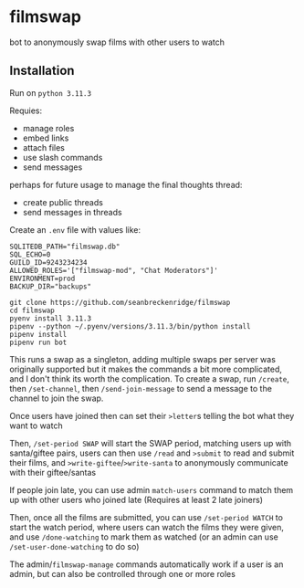 # filmswap

bot to anonymously swap films with other users to watch

## Installation

Run on `python 3.11.3`

Requies:

- manage roles
- embed links
- attach files
- use slash commands
- send messages

perhaps for future usage to manage the final thoughts thread:

- create public threads
- send messages in threads

Create an `.env` file with values like:

```
SQLITEDB_PATH="filmswap.db"
SQL_ECHO=0
GUILD_ID=9243234234
ALLOWED_ROLES='["filmswap-mod", "Chat Moderators"]'
ENVIRONMENT=prod
BACKUP_DIR="backups"
```

```
git clone https://github.com/seanbreckenridge/filmswap
cd filmswap
pyenv install 3.11.3
pipenv --python ~/.pyenv/versions/3.11.3/bin/python install
pipenv install
pipenv run bot
```

This runs a swap as a singleton, adding multiple swaps per server was originally supported but it makes the commands a bit more complicated, and I don't think its worth the complication.
To create a swap, run `/create`, then `/set-channel`, then `/send-join-message` to send a message to the channel to join the swap.

Once users have joined then can set their `>letter`s telling the bot what they want to watch

Then, `/set-period SWAP` will start the SWAP period, matching users up with santa/giftee pairs, users can then use `/read` and `>submit` to read and submit their films, and `>write-giftee`/`>write-santa` to anonymously communicate with their giftee/santas

If people join late, you can use admin `match-users` command to match them up with other users who joined late (Requires at least 2 late joiners)

Then, once all the films are submitted, you can use `/set-period WATCH` to start the watch period, where users can watch the films they were given, and use `/done-watching` to mark them as watched (or an admin can use `/set-user-done-watching` to do so)

The admin/`filmswap-manage` commands automatically work if a user is an admin, but can also be controlled through one or more roles
